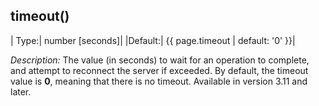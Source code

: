 ## timeout()

|  Type:|      number \[seconds\]|
|Default:| {{ page.timeout | default: '0' }}|

*Description:* The value (in seconds) to wait for an operation to
complete, and attempt to reconnect the server if exceeded. By default,
the timeout value is **0**, meaning that there is no timeout. Available
in version 3.11 and later.
